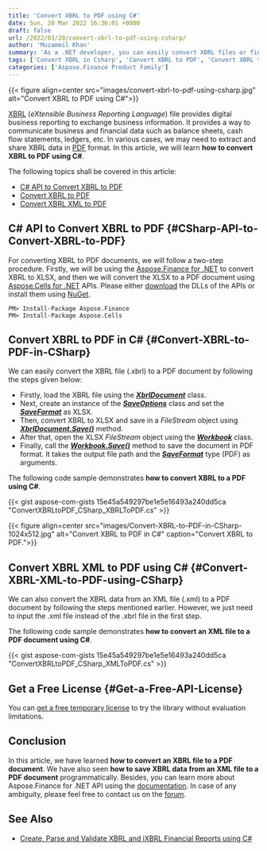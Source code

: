 ```yaml
---
title: 'Convert XBRL to PDF using C#'
date: Sun, 20 Mar 2022 16:36:01 +0000
draft: false
url: /2022/03/20/convert-xbrl-to-pdf-using-csharp/
author: 'Muzammil Khan'
summary: 'As a .NET developer, you can easily convert XBRL files or financial data from XML files to PDF documents. In this article, you will learn **how to convert XBRL to PDF using C#**.'
tags: ['Convert XBRL in Csharp', 'Convert XBRL to PDF', 'Convert XBRL to PDF in C#', 'Convert XML to PDF in C#', 'XBRL', 'XBRL to PDF', 'XBRL to PDF in C#', 'XBRL to XLSX']
categories: ['Aspose.Finance Product Family']
---
```




{{< figure align=center src="images/convert-xbrl-to-pdf-using-csharp.jpg" alt="Convert XBRL to PDF using C#">}}


[XBRL][1] (_eXtensible Business Reporting Language_) file provides digital business reporting to exchange business information. It provides a way to communicate business and financial data such as balance sheets, cash flow statements, ledgers, etc. In various cases, we may need to extract and share XBRL data in [PDF][2] format. In this article, we will learn **how to convert XBRL to PDF using C#**.

The following topics shall be covered in this article:

*   [C# API to Convert XBRL to PDF][3]
*   [Convert XBRL to PDF][4]
*   [Convert XBRL XML to PDF][5]

## C# API to Convert XBRL to PDF {#CSharp-API-to-Convert-XBRL-to-PDF}

For converting XBRL to PDF documents, we will follow a two-step procedure. Firstly, we will be using the [Aspose.Finance for .NET][6] to convert XBRL to XLSX, and then we will convert the XLSX to a PDF document using [Aspose.Cells for .NET][7] APIs. Please either [download][8] the DLLs of the APIs or install them using [NuGet][9].

```
PM> Install-Package Aspose.Finance
PM> Install-Package Aspose.Cells
```

## Convert XBRL to PDF in C# {#Convert-XBRL-to-PDF-in-CSharp}

We can easily convert the XBRL file (.xbrl) to a PDF document by following the steps given below:

*   Firstly, load the XBRL file using the **_[XbrlDocument][10]_** class.
*   Next, create an instance of the **_[SaveOptions][11]_** class and set the **_[SaveFormat][12]_** as XLSX.
*   Then, convert XBRL to XLSX and save in a _FileStream_ object using **_[XbrlDocument.Save()][13]_** method.
*   After that, open the XLSX _FileStream_ object using the **_[Workbook][14]_** class.
*   Finally, call the **_[Workbook.Save()][15]_** method to save the document in PDF format. It takes the output file path and the [**_SaveFormat_**][16] type (PDF) as arguments.

The following code sample demonstrates **how to convert XBRL to a PDF using C#**.

{{< gist aspose-com-gists 15e45a549297be1e5e16493a240dd5ca "ConvertXBRLtoPDF_CSharp_XBRLToPDF.cs" >}}



{{< figure align=center src="images/Convert-XBRL-to-PDF-in-CSharp-1024x512.jpg" alt="Convert XBRL to PDF in C#" caption="Convert XBRL to PDF.">}}


## Convert XBRL XML to PDF using C# {#Convert-XBRL-XML-to-PDF-using-CSharp}

We can also convert the XBRL data from an XML file (.xml) to a PDF document by following the steps mentioned earlier. However, we just need to input the .xml file instead of the .xbrl file in the first step.

The following code sample demonstrates **how to convert an XML file to a PDF document using C#**.

{{< gist aspose-com-gists 15e45a549297be1e5e16493a240dd5ca "ConvertXBRLtoPDF_CSharp_XMLToPDF.cs" >}}

## Get a Free License {#Get-a-Free-API-License}

You can [get a free temporary license][17] to try the library without evaluation limitations.

## Conclusion

In this article, we have learned **how to convert an XBRL file to a PDF document**. We have also seen **how to save XBRL data from an XML file to a PDF document** programmatically. Besides, you can learn more about Aspose.Finance for .NET API using the [documentation][18]. In case of any ambiguity, please feel free to contact us on the [forum][19].

## See Also

*   [Create, Parse and Validate XBRL and iXBRL Financial Reports using C#][20]




[1]: https://docs.fileformat.com/finance/xbrl/
[2]: https://docs.fileformat.com/pdf/
[3]: #CSharp-API-to-Convert-XBRL-to-PDF
[4]: #Convert-XBRL-to-PDF-in-CSharp
[5]: #Convert-XBRL-XML-to-PDF-using-CSharp
[6]: https://products.aspose.com/finance/net
[7]: https://products.aspose.com/cells/net
[8]: https://downloads.aspose.com/
[9]: https://www.nuget.org/packages/Aspose.Finance/
[10]: https://apireference.aspose.com/finance/net/aspose.finance.xbrl/xbrldocument
[11]: https://apireference.aspose.com/finance/net/aspose.finance.xbrl/saveoptions
[12]: https://apireference.aspose.com/finance/net/aspose.finance.xbrl/saveformat
[13]: https://apireference.aspose.com/finance/net/aspose.finance.xbrl/xbrldocument/methods/save
[14]: https://apireference.aspose.com/cells/net/aspose.cells/workbook
[15]: https://apireference.aspose.com/cells/net/aspose.cells.workbook/save/methods/3
[16]: https://apireference.aspose.com/cells/net/aspose.cells/saveformat
[17]: https://purchase.aspose.com/temporary-license
[18]: https://docs.aspose.com/finance/net/
[19]: https://forum.aspose.com/c/finance/
[20]: https://blog.aspose.com/2020/04/29/create-xbrl-instances-and-parse-and-validate-xbrl-and-ixbrl-files-in-csharp-asp.net/




